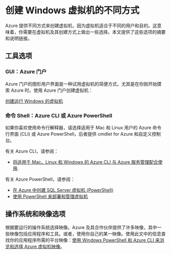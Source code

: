 <properties
	pageTitle="创建 Windows VM 的不同方式 | Azure"
	description="列出使用资源管理器创建 Windows 虚拟机的不同方式。"
	services="virtual-machines-windows"
	documentationCenter=""
	authors="cynthn"
	manager="timlt"
	editor=""
	tags="azure-resource-manager,azure-service-management"/>

<tags
	ms.service="virtual-machines-windows"
	ms.date="10/22/2015"
	wacn.date="02/17/2016"/>

# 创建 Windows 虚拟机的不同方式

Azure 提供不同方式来创建虚拟机，因为虚拟机适合于不同的用户和目的。这意味着，你需要在虚拟机及其创建方式上做出一些选择。本文提供了这些选项的摘要和说明链接。

## 工具选项

### GUI：Azure 门户

Azure 门户的图形用户界面是一种试用虚拟机的简便方式，尤其是在你刚开始摸索 Azure 时。使用 Azure 门户创建虚拟机：

[创建运行 Windows 的虚拟机][]

### 命令 Shell：Azure CLI 或 Azure PowerShell

如果你喜欢使用命令行解释器，请选择适用于 Mac 和 Linux 用户的 Azure 命令行界面 (CLI) 或 Azure PowerShell，后者提供 cmdlet for Azure 和自定义控制台。

有关 Azure CLI，请参阅：

- [将适用于 Mac、Linux 和 Windows 的 Azure CLI 与 Azure 服务管理配合使用](/documentation/articles/virtual-machines-command-line-tools).

有关 Azure PowerShell，请参阅：

- [在 Azure 中创建 SQL Server 虚拟机 (PowerShell)](/documentation/articles/virtual-machines-windows-classic-ps-sql-create)
- [使用 PowerShell 来部署和管理虚拟机][]

## 操作系统和映像选项

根据要运行的操作系统选择映像。Azure 及其合作伙伴提供了许多映像，其中一些映像包括应用程序和工具。或者，使用你自己的某一映像。使用此文中的信息查找你的应用程序所需的平台映像：[使用 Windows PowerShell 和 Azure CLI 来浏览和选择 Azure 虚拟机映像][]。

<!-- LINKS -->
[概述]: /documentation/articles/resource-group-overview

[创建运行 Windows 的虚拟机]: /documentation/articles/virtual-machines-windows-classic-tutorial

[适合使用针对 Mac、Linux 和 Windows 的 Azure CLI 进行虚拟机操作的等效资源管理器和服务管理命令]: /documentation/articles/virtual-machines-windows-cli-manage

[使用 PowerShell 来部署和管理虚拟机]: /documentation/articles/virtual-machines-windows-classic-manage-psh


[使用 Windows PowerShell 和 Azure CLI 来浏览和选择 Azure 虚拟机映像]: /documentation/articles/virtual-machines-linux-cli-ps-findimage

[Sign in to the virtual machine]: /documentation/articles/virtual-machines-windows-classic-connect-logon

[Base configuration test environment]: /documentation/articles/virtual-machines-windows-classic-test-config-env

[Azure hybrid cloud test environments]: /documentation/articles/virtual-machines-windows-classic-hybrid-test-env

<!---HONumber=Mooncake_1221_2015-->